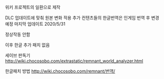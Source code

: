 위키 프로젝트의 일환으로 제작

DLC 업데이트에 맞춰 원본 변화 적용
추가 컨텐츠들의 한글번역은 인게임 번역 후 변경 예정
마지막 업데이트 2020/5/31

정상작동 안함


이후 한글 추가 패치 없음


세이브 판독기 http://wiki.chocosobo.com/extrastatic/remnant_world_analyzer.html

한글패치 방법 http://wiki.chocosobo.com/remnant/번역/
